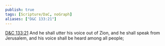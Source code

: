 ```yaml
---
publish: true
tags: [Scripture/DaC, noGraph]
aliases: ["D&C 133:21"]
---
```

[D&C 133:21](https://churchofjesuschrist.org/study/scriptures/dc-testament/dc/133?lang=eng&id=p21#p21) And he shall utter his voice out of Zion, and he shall speak from Jerusalem, and his voice shall be heard among all people;
